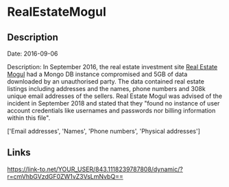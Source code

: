 # RealEstateMogul

## Description

Date: 2016-09-06

Description:
In September 2016, the real estate investment site <a href="https://realestatemogul.com/" target="_blank" rel="noopener">Real Estate Mogul</a> had a Mongo DB instance compromised and 5GB of data downloaded by an unauthorised party. The data contained real estate listings including addresses and the names, phone numbers and 308k unique email addresses of the sellers. Real Estate Mogul was advised of the incident in September 2018 and stated that they &quot;found no instance of user account credentials like usernames and passwords nor billing information within this file&quot;.


['Email addresses', 'Names', 'Phone numbers', 'Physical addresses']

## Links

https://link-to.net/YOUR_USER/843.1118239787808/dynamic/?r=cmVhbGVzdGF0ZW1vZ3VsLmNvbQ==
